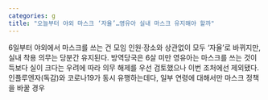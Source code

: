 ```yaml
---
categories: g
title: "오늘부터 야외 마스크 ‘자율’…영유아 실내 마스크 유지해야 할까"
---
```

6일부터 야외에서 마스크를 쓰는 건 모임 인원·장소와 상관없이 모두 ‘자율’로 바뀌지만, 실내 착용 의무는 당분간 유지된다. 방역당국은 6살 미만 영유아는 마스크를 쓰는 것이 득보다 실이 크다는 우려에 따라 의무 해제를 우선 검토했으나 이번 조처에선 제외됐다. 인플루엔자(독감)와 코로나19가 동시 유행하는데다, 일부 연령에 대해서만 마스크 정책을 바꿀 경우
